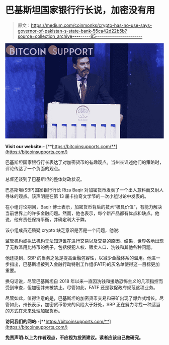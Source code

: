 # 巴基斯坦国家银行行长说，加密没有用

> 原文：<https://medium.com/coinmonks/crypto-has-no-use-says-governor-of-pakistan-s-state-bank-55ca42d22b5b?source=collection_archive---------85----------------------->

![](img/e6bf3242f7333e4400a4d5171784ee17.png)

**Visit our website:-** [**https://bitcoinsupports.com/**](https://bitcoinsupports.com/)

巴基斯坦国家银行行长表达了对加密货币的有趣观点。当州长详述他们的策略时，评论传达了一个负面的观点。

总督还谈到了巴基斯坦的整体财政状况。

巴基斯坦(SBP)国家银行行长 Riza Baqir 对加密货币发表了一个出人意料而又耐人寻味的观点。该声明是在第 13 届卡拉奇文学节的一次小组讨论中发表的。

在小组讨论期间，Baqir 博士表示，加密货币背后的技术“极具价值”，有能力解决当前世界上的许多金融问题。然而，他也表示，每个新产品都有优点和缺点。他说，他有责任保持平衡，并确定利大于弊。

该小组成员还质疑 crypto 缺乏意识是否是一个问题，他说:

监管机构或执法机构无法知道谁在进行交易以及交易的原因。结果，世界各地出现了无数滥用比特币的例子，包括侵犯人权、贩卖人口、洗钱和其他各种问题。

他还提到，SBP 的当务之急是提高金融包容性，以减少金融体系的滥用。他进一步指出，巴基斯坦被列入金融行动特别工作组(FATF)的灰名单使得这一目标更加重要。

换句话说，尽管巴基斯坦自 2018 年以来一直因洗钱和援助恐怖主义的几项指控而受到审查，但加密并未被禁止。尽管如此，FATF 还是敦促政府规范这项业务。

尽管如此，值得注意的是，巴基斯坦的加密货币交易和采矿出现了爆炸式增长。尽管如此，州长表示，加密货币带来的风险大于好处，SBP 正在努力寻找一种适当的方式在未来处理加密货币。

**访问我们的网站:-**[**https://bitcoinsupports.com/**](https://bitcoinsupports.com/)

**免责声明:以上为作者观点，不应视为投资建议。读者应该自己做研究。**